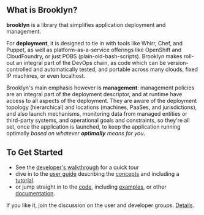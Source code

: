 ## What is Brooklyn?

**brooklyn** is a library that simplifies application deployment and management.

For **deployment**, it is designed to tie in with tools like Whirr, Chef, and Puppet,
as well as platform-as-a-service offerings like OpenShift and CloudFoundry,
or just POBS (plain-old-bash-scripts).
Brooklyn makes roll-out an integral part of the DevOps chain,
as code which can be version-controlled and automatically tested,
and portable across many clouds, fixed IP machines, or even localhost.

Brooklyn's main emphasis however is **management**:
management policies are an integral part of the deployment descriptor,
and at runtime have access to all aspects of the deployment.
They are aware of the deployment topology (hierarchical) and locations (machines, PaaSes, and jurisdictions), 
and also launch mechanisms, monitoring data from managed entities or third-party systems,
and operational goals and constraints, 
so they're all set, once the application is launched, to keep the application running optimally
*based on whatever **optimally** means for you*.

## To Get Started

* See the [developer's walkthrough]({{site.url}}/start/walkthrough/index.html) for a quick tour
* dive in to the [user guide]({{site.url}}/use/guide/) describing the 
  [concepts]({{site.url}}/use/guide/defining-applications/basic-concepts.html)
  and including a [tutorial]({{site.url}}/use/guide/quickstart/).
* or jump straight in to the [code]({{site.url}}/dev/code/), 
  including [examples]({{site.url}}/use/examples/), or other [documentation](docs-summary.html).

If you like it, join the discussion on the user and developer groups.
[Details]({{site.url}}/meta/contact.html).
